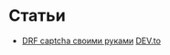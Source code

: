# Статьи

- [DRF captcha своими руками](drf-captcha.md)
[DEV.to](https://dev.to/shoytov/drf-captcha-svoimi-rukami-59h4)
